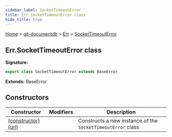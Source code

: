 ```yaml
---
sidebar_label: SocketTimeoutError
title: Err.SocketTimeoutError class
hide_title: true
---
```


[Home](./index.md) &gt; [git-documentdb](./git-documentdb.md) &gt; [Err](./git-documentdb.err.md) &gt; [SocketTimeoutError](./git-documentdb.err.sockettimeouterror.md)

## Err.SocketTimeoutError class


<b>Signature:</b>

```typescript
export class SocketTimeoutError extends BaseError 
```
<b>Extends:</b> BaseError

## Constructors

|  Constructor | Modifiers | Description |
|  --- | --- | --- |
|  [(constructor)(url)](./git-documentdb.err.sockettimeouterror._constructor_.md) |  | Constructs a new instance of the <code>SocketTimeoutError</code> class |

